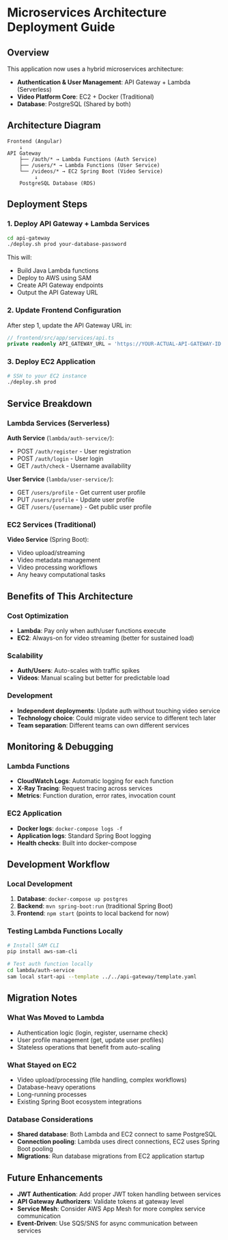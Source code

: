 # Microservices Architecture Deployment Guide

## Overview
This application now uses a hybrid microservices architecture:
- **Authentication & User Management**: API Gateway + Lambda (Serverless)
- **Video Platform Core**: EC2 + Docker (Traditional)
- **Database**: PostgreSQL (Shared by both)

## Architecture Diagram
```
Frontend (Angular) 
    ↓
API Gateway
    ├── /auth/* → Lambda Functions (Auth Service)
    ├── /users/* → Lambda Functions (User Service)  
    └── /videos/* → EC2 Spring Boot (Video Service)
         ↓
    PostgreSQL Database (RDS)
```

## Deployment Steps

### 1. Deploy API Gateway + Lambda Services
```bash
cd api-gateway
./deploy.sh prod your-database-password
```

This will:
- Build Java Lambda functions
- Deploy to AWS using SAM
- Create API Gateway endpoints
- Output the API Gateway URL

### 2. Update Frontend Configuration
After step 1, update the API Gateway URL in:
```typescript
// frontend/src/app/services/api.ts
private readonly API_GATEWAY_URL = 'https://YOUR-ACTUAL-API-GATEWAY-ID.execute-api.us-east-1.amazonaws.com/prod';
```

### 3. Deploy EC2 Application
```bash
# SSH to your EC2 instance
./deploy.sh prod
```

## Service Breakdown

### Lambda Services (Serverless)
**Auth Service** (`lambda/auth-service/`):
- POST `/auth/register` - User registration
- POST `/auth/login` - User login  
- GET `/auth/check` - Username availability

**User Service** (`lambda/user-service/`):
- GET `/users/profile` - Get current user profile
- PUT `/users/profile` - Update user profile
- GET `/users/{username}` - Get public user profile

### EC2 Services (Traditional)
**Video Service** (Spring Boot):
- Video upload/streaming
- Video metadata management
- Video processing workflows
- Any heavy computational tasks

## Benefits of This Architecture

### Cost Optimization
- **Lambda**: Pay only when auth/user functions execute
- **EC2**: Always-on for video streaming (better for sustained load)

### Scalability
- **Auth/Users**: Auto-scales with traffic spikes
- **Videos**: Manual scaling but better for predictable load

### Development
- **Independent deployments**: Update auth without touching video service
- **Technology choice**: Could migrate video service to different tech later
- **Team separation**: Different teams can own different services

## Monitoring & Debugging

### Lambda Functions
- **CloudWatch Logs**: Automatic logging for each function
- **X-Ray Tracing**: Request tracing across services
- **Metrics**: Function duration, error rates, invocation count

### EC2 Application
- **Docker logs**: `docker-compose logs -f`
- **Application logs**: Standard Spring Boot logging
- **Health checks**: Built into docker-compose

## Development Workflow

### Local Development
1. **Database**: `docker-compose up postgres`
2. **Backend**: `mvn spring-boot:run` (traditional Spring Boot)
3. **Frontend**: `npm start` (points to local backend for now)

### Testing Lambda Functions Locally
```bash
# Install SAM CLI
pip install aws-sam-cli

# Test auth function locally
cd lambda/auth-service
sam local start-api --template ../../api-gateway/template.yaml
```

## Migration Notes

### What Was Moved to Lambda
- Authentication logic (login, register, username check)
- User profile management (get, update user profiles)
- Stateless operations that benefit from auto-scaling

### What Stayed on EC2
- Video upload/processing (file handling, complex workflows)
- Database-heavy operations
- Long-running processes
- Existing Spring Boot ecosystem integrations

### Database Considerations
- **Shared database**: Both Lambda and EC2 connect to same PostgreSQL
- **Connection pooling**: Lambda uses direct connections, EC2 uses Spring Boot pooling
- **Migrations**: Run database migrations from EC2 application startup

## Future Enhancements
- **JWT Authentication**: Add proper JWT token handling between services
- **API Gateway Authorizers**: Validate tokens at gateway level
- **Service Mesh**: Consider AWS App Mesh for more complex service communication
- **Event-Driven**: Use SQS/SNS for async communication between services